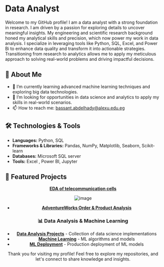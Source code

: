 # Data Analyst

Welcome to my GitHub profile! I am a data analyst with a strong foundation in research. I am driven by a passion for exploring details to uncover meaningful insights. My engineering and scientific research background honed my analytical skills and precision, which now power my work in data analysis. I specialize in leveraging tools like Python, SQL, Excel, and Power Bi to enhance data quality and transform it into actionable strategies. Transitioning from research to analytics allows me to apply my meticulous approach to solving real-world problems and driving impactful decisions.

## 🚀 About Me
- 🌱 I’m currently learning advanced machine learning techniques and exploring big data technologies.
- 💼 I’m looking for opportunities in data science and analytics to apply my skills in real-world scenarios.
- 📫 How to reach me: bassant.abdelhady@alexu.edu.eg

## 🛠️ Technologies & Tools

- **Languages:** Python, SQL
- **Frameworks & Libraries:** Pandas, NumPy, Matplotlib, Seaborn, Scikit-learn
- **Databases:** Microsoft SQL server
- **Tools:** Excel , Power BI, Jupyter

## 🌟 Featured Projects

<div align="center">
   
 [**EDA of telecommunication cells**](https://github.com/BassantSabra/EDA-project-for-Telecommunication-dataset)


  ![image](https://github.com/user-attachments/assets/e5d059d5-d42e-4bf5-ae46-6b9b0b5f666b)
  
  
- [**AdventureWorks Order & Product Analysis**](https://github.com/BassantSabra/AdventureWorks-Order-Product-Dashboard)
  

### 📊 Data Analysis & Machine Learning
- [**Data Analysis Projects**](https://github.com/BassantSabra/Data-Analysis-Projects) - Collection of data science implementations
- [**Machine Learning**](https://github.com/BassantSabra/Machine-Learning) - ML algorithms and models
- [**ML Deployment**](https://github.com/BassantSabra/ML-Deployment) - Production deployment of ML models












Thank you for visiting my profile! Feel free to explore my repositories, and let's connect to share knowledge and insights.
<!---
